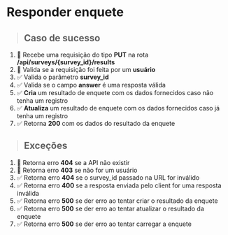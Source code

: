 # Responder enquete

> ## Caso de sucesso

1. 🚫 Recebe uma requisição do tipo **PUT** na rota **/api/surveys/{survey_id}/results**
2. 🚫 Valida se a requisição foi feita por um **usuário**
3. ✅ Valida o parâmetro **survey_id**
4. ✅ Valida se o campo **answer** é uma resposta válida
5. ✅ **Cria** um resultado de enquete com os dados fornecidos caso não tenha um registro
6. ✅ **Atualiza** um resultado de enquete com os dados fornecidos caso já tenha um registro
7. ✅ Retorna **200** com os dados do resultado da enquete

> ## Exceções

1. 🚫 Retorna erro **404** se a API não existir
2. 🚫 Retorna erro **403** se não for um usuário
3. ✅ Retorna erro **404** se o survey_id passado na URL for inválido
4. ✅ Retorna erro **400** se a resposta enviada pelo client for uma resposta inválida
5. ✅ Retorna erro **500** se der erro ao tentar criar o resultado da enquete
6. ✅ Retorna erro **500** se der erro ao tentar atualizar o resultado da enquete
7. ✅ Retorna erro **500** se der erro ao tentar carregar a enquete
